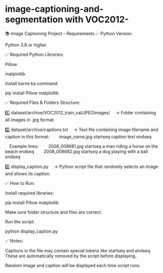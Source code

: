 # image-captioning-and-segmentation with VOC2012-
📚 Image Captioning Project – Requirements
✅ Python Version:

Python 3.8 or higher

✅ Required Python Libraries:

Pillow

matplotlib

Install karne ka command:

pip install Pillow matplotlib

✅ Required Files & Folders Structure:

1️⃣ dataset/archive/VOC2012_train_val/JPEGImages/
 → Folder containing all images in .jpg format.

2️⃣ dataset/archive/captions.txt
 → Text file containing image filename and caption in this format:
  image_name.jpg <tab> startseq caption text endseq

 Example lines:
  2008_008681.jpg startseq a man riding a horse on the beach endseq
  2008_008682.jpg startseq a dog playing with a ball endseq

3️⃣ display_caption.py
 → Python script file that randomly selects an image and shows its caption.

✅ How to Run:

Install required libraries:

pip install Pillow matplotlib


Make sure folder structure and files are correct.

Run the script:

python display_caption.py

✅ Notes:

Captions in the file may contain special tokens like startseq and endseq. These are automatically removed by the script before displaying.

Random image and caption will be displayed each time script runs.
